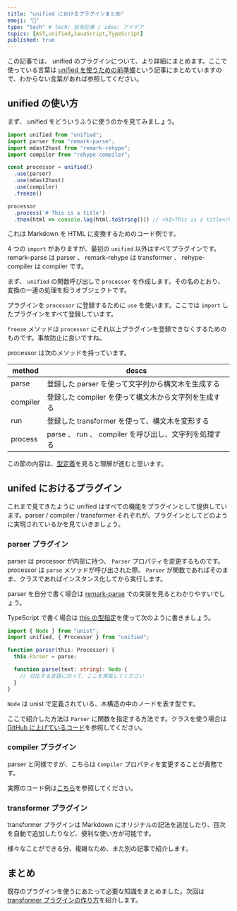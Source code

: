 ```yaml
---
title: "unified におけるプラグインまとめ"
emoji: "🔑"
type: "tech" # tech: 技術記事 / idea: アイデア
topics: [AST,unified,JavaScript,TypeScript]
published: true
---
```


この記事では、 unified のプラグインについて、より詳細にまとめます。ここで使っている言葉は [unified を使うための前準備](https://zenn.dev/januswel/articles/e4f979b875298e372070)という記事にまとめていますので、わからない言葉があれば参照してください。

## unified の使い方

まず、 unified をどういうふうに使うのかを見てみましょう。

```typescript
import unified from "unified";
import parser from "remark-parse";
import mdast2hast from "remark-rehype";
import compiler from "rehype-compiler";

const processor = unified()
  .use(parser)
  .use(mdast2hast)
  .use(compiler)
  .freeze()

processor
  .process('# This is a title')
  .then(html => console.log(html.toString())) // <h1>This is a title</h1>
```

これは Markdown を HTML に変換するためのコード例です。

4 つの `import` がありますが、最初の `unified` 以外はすべてプラグインです。 remark-parse は parser 、 remark-rehype は transformer 、 rehype-compiler は compiler です。

まず、 `unified` の関数呼び出しで `processor` を作成します。その名のとおり、変換の一連の処理を担うオブジェクトです。

プラグインを `processor` に登録するために `use` を使います。ここでは `import` したプラグインをすべて登録しています。

`freeze` メソッドは `processor` にそれ以上プラグインを登録できなくするためのものです。事故防止に良いですね。

processor は次のメソッドを持っています。

 method   | descs
 ---------|---------------------------------------------------------
 parse    | 登録した parser を使って文字列から構文木を生成する
 compiler | 登録した compiler を使って構文木から文字列を生成する
 run      | 登録した transformer を使って、構文木を変形する
 process  | parse 、 run 、 compiler を呼び出し、文字列を処理する

この節の内容は、[型定義](https://github.com/unifiedjs/unified/blob/main/types/ts4.0/index.d.ts)を見ると理解が進むと思います。

## unifed におけるプラグイン

これまで見てきたように unified はすべての機能をプラグインとして提供しています。parser / compiler / transformer それぞれが、プラグインとしてどのように実現されているかを見ていきましょう。

### parser プラグイン

parser は processor が内部に持つ、 `Parser` プロパティを変更するものです。 processor は `parse` メソッドが呼び出された際、 `Parser` が関数であればそのまま、クラスであればインスタンス化してから実行します。

parser を自分で書く場合は [remark-parse](https://github.com/remarkjs/remark/blob/main/packages/remark-parse/index.js) での実装を見るとわかりやすいでしょう。

TypeScript で書く場合は [this の型指定](https://www.typescriptlang.org/docs/handbook/2/functions.html#declaring-this-in-a-function)を使って次のように書きましょう。

```typescript:parser-function.ts
import { Node } from "unist";
import unified, { Processor } from "unified";

function parser(this: Processor) {
  this.Parser = parse;

  function parse(text: string): Node {
    // 対応する言語に沿って、ここを実装してください
  }
}
```

`Node` は unist で定義されている、木構造の中のノードを表す型です。

ここで紹介した方法は `Parser` に関数を指定する方法です。クラスを使う場合は [GitHub に上げているコード](https://github.com/januswel/unified-sample/blob/main/src/plugins/parsers/class.ts)を参照してください。

### compiler プラグイン

parser と同様ですが、こちらは `Compiler` プロパティを変更することが責務です。

実際のコード例は[こちら](https://github.com/januswel/unified-sample/tree/main/src/plugins/compilers)を参照してください。

### transformer プラグイン

transformer プラグインは Markdown にオリジナルの記法を追加したり、目次を自動で追加したりなど、便利な使い方が可能です。

様々なことができる分、複雑なため、また別の記事で紹介します。

## まとめ

既存のプラグインを使うにあたって必要な知識をまとめました。次回は [transformer プラグインの作り方](https://zenn.dev/januswel/articles/745787422d425b01e0c1)を紹介します。
